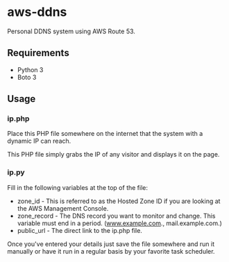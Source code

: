 # aws-ddns
Personal DDNS system using AWS Route 53.  

## Requirements
- Python 3
- Boto 3

## Usage

### ip.php
Place this PHP file somewhere on the internet that the system with a dynamic IP can reach.

This PHP file simply grabs the IP of any visitor and displays it on the page.  

### ip.py
Fill in the following variables at the top of the file:
- zone_id - This is referred to as the Hosted Zone ID if you are looking at the AWS Management Console.
- zone_record - The DNS record you want to monitor and change. This variable must end in a period.  (www.example.com., mail.example.com.)
- public_url - The direct link to the ip.php file.

Once you've entered your details just save the file somewhere and run it manually or have it run in a regular basis by your favorite task scheduler.






